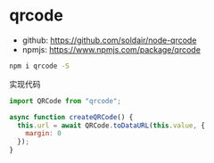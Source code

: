 # qrcode

- github: https://github.com/soldair/node-qrcode
- npmjs: https://www.npmjs.com/package/qrcode

```bash
npm i qrcode -S
```

实现代码

```js
import QRCode from "qrcode";

async function createQRCode() {
  this.url = await QRCode.toDataURL(this.value, {
    margin: 0
  });
}
```
